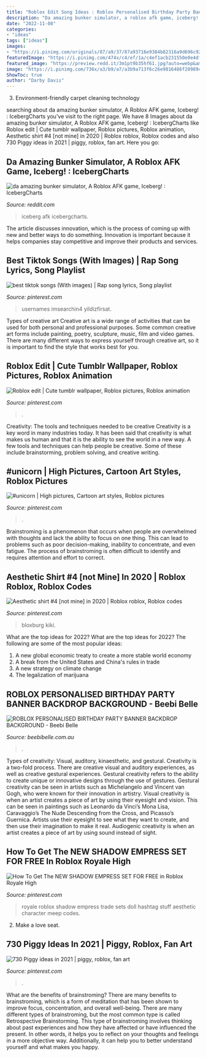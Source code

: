 ```yaml
---
title: "Roblox Edit Song Ideas : Roblox Personalised Birthday Party Banner Backdrop Background"
description: "Da amazing bunker simulator, a roblox afk game, iceberg! : icebergcharts"
date: "2022-11-08"
categories:
- "ideas"
tags: ["ideas"]
images:
- "https://i.pinimg.com/originals/87/a9/37/87a93716e9384b82316a9d696c92c679.jpg"
featuredImage: "https://i.pinimg.com/474x/c4/ef/1a/c4ef1acb231550e0e4df9562ef197b6f.jpg"
featured_image: "https://preview.redd.it/3m1pt9b35hf61.jpg?auto=webp&amp;s=86a42db97d30286de49f1a59353fd5b56f3593c1"
image: "https://i.pinimg.com/736x/a3/b9/a7/a3b9a713f6c26e9816486f20989caf66.jpg"
ShowToc: true
author: "Darby Davis"
---
```



3. Environment-friendly carpet cleaning technology 

	

		
searching about da amazing bunker simulator, A Roblox AFK game, Iceberg! : IcebergCharts you've visit to the right page. We have 8 Images about da amazing bunker simulator, A Roblox AFK game, Iceberg! : IcebergCharts like Roblox edit | Cute tumblr wallpaper, Roblox pictures, Roblox animation, Aesthetic shirt #4 [not mine] in 2020 | Roblox roblox, Roblox codes and also 730 Piggy ideas in 2021 | piggy, roblox, fan art. Here you go:
		
    
## Da Amazing Bunker Simulator, A Roblox AFK Game, Iceberg! : IcebergCharts

<img loading=lazy src="https://preview.redd.it/3m1pt9b35hf61.jpg?auto=webp&amp;s=86a42db97d30286de49f1a59353fd5b56f3593c1" onerror="this.onerror=null;this.src='https://tse1.mm.bing.net/th?id=OIP.oJEaAyS9AQbIr_fT0SEOAAHaKf&amp;pid=15.1';" alt="da amazing bunker simulator, A Roblox AFK game, Iceberg! : IcebergCharts">

_Source: reddit.com_

>iceberg afk icebergcharts. 

	

The article discusses innovation, which is the process of coming up with new and better ways to do something. Innovation is important because it helps companies stay competitive and improve their products and services.

    
## Best Tiktok Songs (With Images) | Rap Song Lyrics, Song Playlist

<img loading=lazy src="https://i.pinimg.com/originals/87/a9/37/87a93716e9384b82316a9d696c92c679.jpg" onerror="this.onerror=null;this.src='https://tse2.mm.bing.net/th?id=OIP.km9_6WlLlG6TaGmG7OUn1AHaOt&amp;pid=15.1';" alt="best tiktok songs (With images) | Rap song lyrics, Song playlist">

_Source: pinterest.com_

>usernames imsearchin4 yildizfirsat. 

	

Types of creative art
Creative art is a wide range of activities that can be used for both personal and professional purposes. Some common creative art forms include painting, poetry, sculpture, music, film and video games. There are many different ways to express yourself through creative art, so it is important to find the style that works best for you.

    
## Roblox Edit | Cute Tumblr Wallpaper, Roblox Pictures, Roblox Animation

<img loading=lazy src="https://i.pinimg.com/736x/a3/b9/a7/a3b9a713f6c26e9816486f20989caf66.jpg" onerror="this.onerror=null;this.src='https://tse4.mm.bing.net/th?id=OIP.5RtawnPlP94PkXQ3UH1bjQHaNK&amp;pid=15.1';" alt="Roblox edit | Cute tumblr wallpaper, Roblox pictures, Roblox animation">

_Source: pinterest.com_

>. 

	

Creativity: The tools and techniques needed to be creative
Creativity is a key word in many industries today. It has been said that creativity is what makes us human and that it is the ability to see the world in a new way. A few tools and techniques can help people be creative. Some of these include brainstorming, problem solving, and creative writing.

    
## #unicorn | High Pictures, Cartoon Art Styles, Roblox Pictures

<img loading=lazy src="https://i.pinimg.com/736x/fb/5a/24/fb5a24c31d88cceb160ec8e8ef9fefda.jpg" onerror="this.onerror=null;this.src='https://tse1.mm.bing.net/th?id=OIP.hNxrFR55ZkShzSEHKTRYIAHaFj&amp;pid=15.1';" alt="#unicorn | High pictures, Cartoon art styles, Roblox pictures">

_Source: pinterest.com_

>. 

	

Brainstroming is a phenomenon that occurs when people are overwhelmed with thoughts and lack the ability to focus on one thing. This can lead to problems such as poor decision-making, inability to concentrate, and even fatigue. The process of brainstroming is often difficult to identify and requires attention and effort to correct.

    
## Aesthetic Shirt #4 [not Mine] In 2020 | Roblox Roblox, Roblox Codes

<img loading=lazy src="https://i.pinimg.com/736x/52/d7/f4/52d7f4e50d55e4c3c30daddf901cd1af.jpg" onerror="this.onerror=null;this.src='https://tse3.mm.bing.net/th?id=OIP.i3aoPG4uHzwmdeCriD4jTwHaHa&amp;pid=15.1';" alt="Aesthetic shirt #4 [not mine] in 2020 | Roblox roblox, Roblox codes">

_Source: pinterest.com_

>bloxburg kiki. 

	

What are the top ideas for 2022?
What are the top ideas for 2022? The following are some of the most popular ideas: 
1. A new global economic treaty to create a more stable world economy 
2. A break from the United States and China's rules in trade 
3. A new strategy on climate change 
4. The legalization of marijuana 

    
## ROBLOX PERSONALISED BIRTHDAY PARTY BANNER BACKDROP BACKGROUND - Beebi Belle

<img loading=lazy src="https://www.beebibelle.com.au/assets/full/Roblox_Banner1_WS.png?20210807100255" onerror="this.onerror=null;this.src='https://tse3.mm.bing.net/th?id=OIP.P177KJcsTySF_3-6DY0KqAHaFC&amp;pid=15.1';" alt="ROBLOX PERSONALISED BIRTHDAY PARTY BANNER BACKDROP BACKGROUND - Beebi Belle">

_Source: beebibelle.com.au_

>. 

	

Types of creativity: Visual, auditory, kinaesthetic, and gestural.
Creativity is a two-fold process. There are creative visual and auditory experiences, as well as creative gestural experiences. Gestural creativity refers to the ability to create unique or innovative designs through the use of gestures. Gestural creativity can be seen in artists such as Michelangelo and Vincent van Gogh, who were known for their innovation in artistry. Visual creativity is when an artist creates a piece of art by using their eyesight and vision. This can be seen in paintings such as Leonardo da Vinci’s Mona Lisa, Caravaggio’s The Nude Descending from the Cross, and Picasso’s Guernica. Artists use their eyesight to see what they want to create, and then use their imagination to make it real. Audiogenic creativity is when an artist creates a piece of art by using sound instead of sight.

    
## How To Get The NEW SHADOW EMPRESS SET FOR FREE In Roblox Royale High

<img loading=lazy src="https://i.pinimg.com/736x/b9/02/df/b902df82f337cd9cee6e668f9cf8ea4d.jpg" onerror="this.onerror=null;this.src='https://tse2.mm.bing.net/th?id=OIP.TtKbLsWFamN0MVtJ7kwyuAHaEK&amp;pid=15.1';" alt="How To Get The NEW SHADOW EMPRESS SET FOR FREE in Roblox Royale High">

_Source: pinterest.com_

>royale roblox shadow empress trade sets doll hashtag stuff aesthetic character meep codes. 

	

2. Make a love seat.

    
## 730 Piggy Ideas In 2021 | Piggy, Roblox, Fan Art

<img loading=lazy src="https://i.pinimg.com/474x/c4/ef/1a/c4ef1acb231550e0e4df9562ef197b6f.jpg" onerror="this.onerror=null;this.src='https://tse2.mm.bing.net/th?id=OIP.XPv9NoE283V6BqPdSmYnQwAAAA&amp;pid=15.1';" alt="730 Piggy ideas in 2021 | piggy, roblox, fan art">

_Source: pinterest.com_

>. 

	

What are the benefits of brainstroming?
There are many benefits to brainstroming, which is a form of meditation that has been shown to improve focus, concentration, and overall well-being. There are many different types of brainstroming, but the most common type is called Retrospective Brainstorming. This type of brainstroming involves thinking about past experiences and how they have affected or have influenced the present. In other words, it helps you to reflect on your thoughts and feelings in a more objective way. Additionally, it can help you to better understand yourself and what makes you happy.

